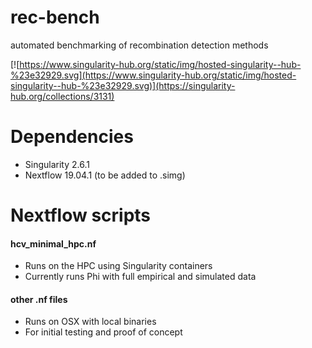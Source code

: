 # rec-bench
automated benchmarking of recombination detection methods

[![https://www.singularity-hub.org/static/img/hosted-singularity--hub-%23e32929.svg](https://www.singularity-hub.org/static/img/hosted-singularity--hub-%23e32929.svg)](https://singularity-hub.org/collections/3131)

# Dependencies
* Singularity 2.6.1
* Nextflow 19.04.1 (to be added to .simg)

# Nextflow scripts
#### hcv_minimal_hpc.nf
* Runs on the HPC using Singularity containers
* Currently runs Phi with full empirical and simulated data

#### other .nf files
* Runs on OSX with local binaries
* For initial testing and proof of concept
